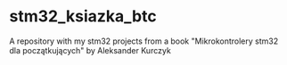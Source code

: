 # stm32_ksiazka_btc
A repository with my stm32 projects from a book "Mikrokontrolery stm32 dla początkujących" by Aleksander Kurczyk
